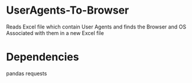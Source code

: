# UserAgents-To-Browser
Reads Excel file which contain User Agents and finds the Browser and OS Associated with them in a new Excel file

# Dependencies
pandas
requests

